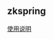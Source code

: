 ## zkspring 

[使用说明](https://github.com/pretent/spring-zookeeper-config/tree/master/docs/README.md)
